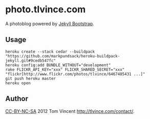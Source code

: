 # photo.tlvince.com

A photoblog powered by [Jekyll Bootstrap][jb].

## Usage

    heroku create --stack cedar --buildpack "https://github.com/markpundsack/heroku-buildpack-jekyll.git#9cedb547fc"
    heroku config:add BUNDLE_WITHOUT="development"
    rake FLICKR_API_KEY="xxx" FLICKR_SHARED_SECRET="xxx" "flickr[http://www.flickr.com/photos/tlvince/6467485431 ...]"
    git push heroku master
    heroku open 

## Author

[CC-BY-NC-SA][cc] 2012 Tom Vincent <http://tlvince.com/contact/>.

  [jb]: http://jekyllbootstrap.com
  [cc]: http://creativecommons.org/licenses/by-nc-sa/3.0/
